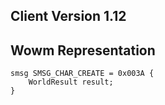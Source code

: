 ## Client Version 1.12

## Wowm Representation
```rust,ignore
smsg SMSG_CHAR_CREATE = 0x003A {
    WorldResult result;    
}

```
